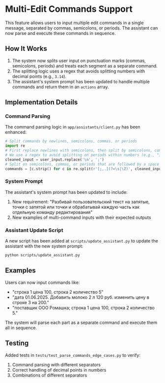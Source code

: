 # Multi-Edit Commands Support

This feature allows users to input multiple edit commands in a single message, separated by commas, semicolons, or periods. The assistant can now parse and execute these commands in sequence.

## How It Works

1. The system now splits user input on punctuation marks (commas, semicolons, periods) and treats each segment as a separate command.
2. The splitting logic uses a regex that avoids splitting numbers with decimal points (e.g., `3.14`).
3. The assistant's system prompt has been updated to handle multiple commands and return them in an `actions` array.

## Implementation Details

### Command Parsing

The command parsing logic in `app/assistants/client.py` has been enhanced:

```python
# Split commands by newlines, semicolons, commas, or periods
import re
# First replace newlines with semicolons, then split by semicolons, commas, or periods
# We use a regex to avoid splitting on periods within numbers (e.g., "3.14")
cleaned_input = user_input.replace('\n', ';')
# Split on semicolons, commas, or periods that are followed by a space or end of string
commands = [c.strip() for c in re.split(r'[;,.](?=\s|\Z)', cleaned_input) if c.strip()]
```

### System Prompt

The assistant's system prompt has been updated to include:

1. New requirement: "Разбивай пользовательский текст на запятые, точки с запятой или точки и обрабатывай каждую часть как отдельную команду редактирования"
2. New examples of multi-command inputs with their expected outputs

### Assistant Update Script

A new script has been added at `scripts/update_assistant.py` to update the assistant with the new system prompt:

```bash
python scripts/update_assistant.py
```

## Examples

Users can now input commands like:

- "строка 1 цена 100, строка 2 количество 5"
- "дата 01.06.2025. Добавить молоко 2 л 120 руб. изменить цену в строке 3 на 200."
- "поставщик ООО Ромашка; строка 1 цена 100, строка 2 количество 5."

The system will parse each part as a separate command and execute them all in sequence.

## Testing

Added tests in `tests/test_parse_commands_edge_cases.py` to verify:

1. Command parsing with different separators
2. Correct handling of decimal points in numbers
3. Combinations of different separators
